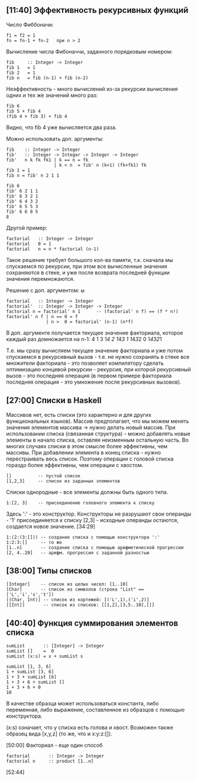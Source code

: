 [11:40] Эффективность рекурсивных функций
-----------------------------

Число Фиббоначи:

    f1 = f2 = 1
    fn = fn-1 + fn-2   при n > 2

Вычисление числа Фибоначчи, заданного порядковым номером:

    fib     :: Integer -> Integer
    fib 1   = 1
    fib 2   = 1
    fib n   = fib (n-1) + fib (n-2)

Неэффективность - много вычислений из-за рекурсии вычисления одних и тех же значений много раз:

    fib 6
    fib 5 + fib 4
    (fib 4 + fib 3) + fib 4

Видно, что fib 4 уже вычисляется два раза.

Можно использовать доп. аргументы:

    fib    :: Integer -> Integer
    fib'   :: Integer -> Integer -> Integer -> Integer
    fib'   n k fk fk1 | k == n = fk
                      | k < n  = fib' n (k+1) (fk+fk1) fk
    fib 1 = 1
    fib n = fib' n 2 1 1

    fib 6
    fib' 6 2 1 1
    fib' 6 3 2 1
    fib' 6 4 3 2
    fib' 6 5 5 3
    fib' 6 6 8 5
    8

Другой пример:

    factorial   :: Integer -> Integer
    factorial   0 = 1
    factorial   n = n * factorial (n-1)

Такое решение требует большого кол-ва памяти, т.к. сначала мы спускаемся по рекурсии, при этом все вычисленные значения сохраняются в стеке, и уже после возврата последней функции значения перемножаются.

Решение с доп. аргументом:                                         ы

    factorial   :: Integer -> Integer
    factorial'  :: Integer -> Integer -> Integer
    factorial n = factorial' n 1      -- (factorial' n f) == (f * n!)
    factorial' n f | n == 0 = f
                   | n >  0 = factorial' (n-1) (n*f)

В доп. аргументе получается текущее значение факториала, которое каждый раз домножается на n-1:
    4 1
    3 1*4
    2 1*4*3
    1 1*4*3*2
    0 1*4*3*2*1

Т.е. мы сразу вычисляем текущее значение факториала и уже потом спускаемся в рекурсивный вызов - т.е. не нужно сохранять в стеке все множители факториала - это позволяет компилятору сделать оптимизацию концевой рекурсии - рекурсия, при которой рекурсивный вызов - это последняя операция (в первом примере факториала последняя операция - это умножение после рекурсивных вызовов).

[27:00] Списки в Haskell
-----------------------------

Массивов нет, есть списки (это характерно и для других функциональных языков).
Массив предполагает, что мы можем менять значения элементов массива -> нужно делать новый массив.
При использовании списка (связанная структура) - можно добавлять новые элементы в начало списка, оставляя неизменным остальную часть. Во многих случаях списки в этом смысле более эффективны, чем массивы.
При добавлении элемента в конец списка - нужно перестраивать весь список. Поэтому операции с головой списка гораздо более эффективны, чем операции с хвостом.

    []          -- пустой список
    [1,2,3]     -- список из заданных элементов

Списки однородные - все элементы должны быть одного типа.

    1:[2, 3]    -- присоединение головного элемента к списку

Здесь ':' - это конструктор. Конструкторы не разрушают свои операнды - '1' присоединяется к списку [2,3] - исходные операнды остаются, создается новое значение.
[34:29]

    1:(2:(3:[])) -- создание списка с помощью конструктора ':'
    1:2:3:[]     -- то же
    [1..n]       -- создание списка с помощью арифметической прогрессии
    [2, 4..20]   -- арифм. прогрессия с заданной разностью

[38:00] Типы списков
-----------------------------

    [Integer]    -- список из целых чисел: [1..10]
    [Char]       -- список из символов (строка "List" == ['L','i','s','t'])
    [(Char, Int)] -- список из кортежей: [('L',1),('i',2)]
    [[Int]]       -- список из списков: [[1,2],[3,5..10],[]]

[40:40] Функция суммирования элементов списка
-----------------------------

    sumList       :: [Integer] -> Integer
    sumList []    =  0
    sumList (x:s) = x + sumList s

    sumList [1, 3, 6]
    1 + sumList [3, 6]
    1 + 3 + sumList [6]
    1 + 3 + 6 + sumList []
    1 + 3 + 6 + 0
    10

В качестве образца может использоваться константа, либо переменная, либо выражение, составленное из образцов с помощью конструктора.

(x:s) означает, что у списка есть голова и хвост.
Возможен также образец вида [x,y,z] (то же, что и x:y:z:[]).

[50:00] Факториал - еще один способ

    factorial       :: Integer -> Integer
    factorial n     :: product [1..n]

[52:44]
